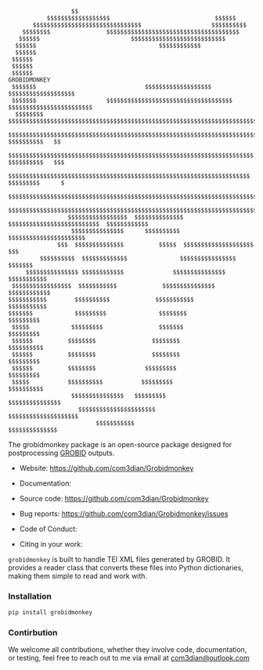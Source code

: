 
```
                  $$                                                                   
           $$$$$$$$$$$$$$$$$$                              $$$$$$
       $$$$$$$$$$$$$$$$$$$$$$$$$$$$$$$                    $$$$$$$$$$                       
    $$$$$$$$                $$$$$$$$$$$$$$$$$$$$$$$$$$$$$$$$$$$$$$             
   $$$$$$                          $$$$$$$$$$$$$$$$$$$$$$$$$$$           
  $$$$$$                                   $$$$$$$$$$$$                             
  $$$$$$                                                              
 $$$$$$                                                                   
 $$$$$$                                                                             
 $$$$$$                                                                          GROBIDMONKEY
 $$$$$$$                               $$$$$$$$$$$$$$$$$$$                    $$$$$$$$$$$$$$$$$$$
 $$$$$$$                    $$$$$$$$$$$$$$$$$$$$$$$$$$$$$$$$$$$$         $$$$$$$$$$$$$$$$$$$$$$$$
  $$$$$$$$            $$$$$$$$$$$$$$$$$$$$$$$$$$$$$$$$$$$$$$$$$$$$$$$$$$$$$$$$$$$$$$$$$$$$$$$$$$
    $$$$$$$$$$$$$$$$$$$$$$$$$$$$$$$$$$$$$$$$$$$$$$$$$$$$$$$$$$$$$$$$$$$$$$$$$    $$$$$$$$$$   $$
      $$$$$$$$$$$$$$$$$$$$$$$$$$$$$$$$$$$$$$$$$$$$$$$$$$$$$$$$$$$$$$$$$$$$$$   $$$$$$$$$$   $$$
         $$$$$$$$$$$$$$$$$$$$$$$$$$$$$$$$$$$$$$$$$$$$$$$$$$$$$$$$$$$$$$$$$$$$$ $$$$$$$$$      $
              $$$$$$$$$$$$$$$$$$$$$$$$$$$$$$$$$$$$$$$$$$$$$$$$$$$$$$$$$$$$$$$$$$$$$$$$$$$$$$$$$$$
               $$$$$$$$$$$$$$$$$$$$$$$$$$$$$$$$$$$$$$$$$$$$$$$$$$$$$$$$$$$$$$$$$$$$$$$$$$$$$$$$$$
                 $$$$$$$$$$$$$$$$$  $$$$$$$$$$$$$$  $$$$$$$$$$$$$$$$$$$$$$$$$$  $$$$$$$$$$$$
                  $$$$$$$$$$$$$$$      $$$$$$$$$$  $$$$$$$$$$$$$$$$$$$$$$  
              $$$  $$$$$$$$$$$$$$          $$$$$  $$$$$$$$$$$$$$$$$$$$  $$$
         $$$$$$$$$$  $$$$$$$$$$$$$               $$$$$$$$$$$$$$$$  $$$$$$$
     $$$$$$$$$$$$$$$ $$$$$$$$$$$$              $$$$$$$$$$$$$$$ $$$$$$$$$$$
 $$$$$$$$$$$$$$$$$  $$$$$$$$$$$             $$$$$$$$$$$$$$$  $$$$$$$$$$$$
$$$$$$$$$$$        $$$$$$$$$$             $$$$$$$$$$$         $$$$$$$$$$$
$$$$$$$            $$$$$$$$$               $$$$$$$$             $$$$$$$$$
 $$$$$            $$$$$$$$$                $$$$$$$               $$$$$$$$$
 $$$$$$          $$$$$$$$                $$$$$$$$                $$$$$$$$$$
 $$$$$$          $$$$$$$$                $$$$$$$$                   $$$$$$$$$
 $$$$$$          $$$$$$$$              $$$$$$$$$                      $$$$$$$$$
 $$$$$           $$$$$$$$$$           $$$$$$$$$                         $$$$$$$$$$
                  $$$$$$$$$$$$$$$   $$$$$$$$$                               $$$$$$$$$$$$$$$
                    $$$$$$$$$$$$$$$$$$$$$$                                     $$$$$$$$$$$$$$$$$$$$
                         $$$$$$$$$$$                                                  $$$$$$$$$$$$$$
```

The grobidmonkey package is an open-source package designed for postprocessing [GROBID](https://grobid.readthedocs.io/en/latest/) outputs.

- Website: https://github.com/com3dian/Grobidmonkey

- Documentation:

- Source code: https://github.com/com3dian/Grobidmonkey

- Bug reports: https://github.com/com3dian/Grobidmonkey/issues

- Code of Conduct:

- Citing in your work:

`grobidmonkey` is built to handle TEI XML files generated by GROBID. It provides a reader class that converts these files into Python dictionaries, making them simple to read and work with.

### Installation

```python
pip install grobidmonkey
```

### Contirbution

We welcome all contributions, whether they involve code, documentation, or testing, feel free to reach out to me via email at com3dian@outlook.com
